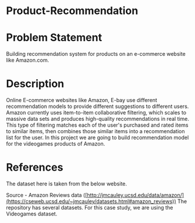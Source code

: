 # Product-Recommendation

# Problem Statement
Building recommendation system for products on an e-commerce website like Amazon.com.

# Description
Online E-commerce websites like Amazon, E-bay use different recommendation models to provide different suggestions to different users. Amazon currently uses item-to-item collaborative filtering, which scales to massive data sets and produces high-quality recommendations in real time. This type of filtering matches each of the user's purchased and rated items to similar items, then combines those similar items into a recommendation list for the user. In this project we are going to build recommendation model for the videogames products of Amazon.

# References
The dataset here is taken from the below website.

Source - Amazon Reviews data ([http://jmcauley.ucsd.edu/data/amazon/](https://cseweb.ucsd.edu/~jmcauley/datasets.html#amazon_reviews)) The repository has several datasets. For this case study, we are using the Videogames dataset.
